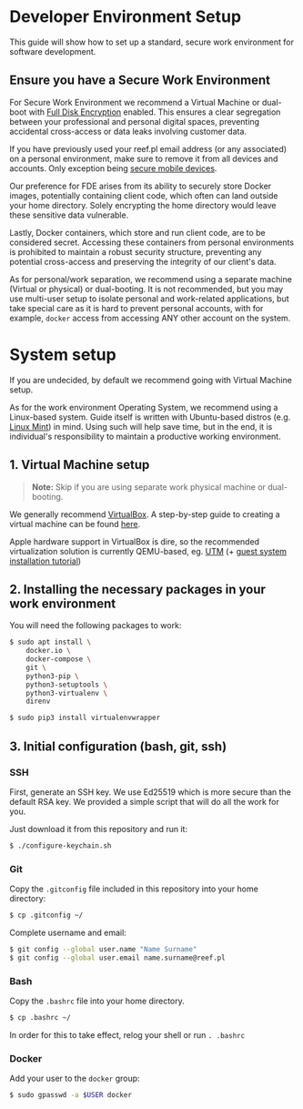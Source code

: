 # Developer Environment Setup

This guide will show how to set up a standard, secure work environment for software development.

## Ensure you have a Secure Work Environment

For Secure Work Environment we recommend a Virtual Machine or dual-boot with [Full Disk Encryption](Storage_Encryption.md#full-disk-encryption) enabled.
This ensures a clear segregation between your professional and personal digital spaces, preventing accidental cross-access or data leaks involving customer data.

If you have previously used your reef.pl email address (or any associated) on a personal environment, make sure to remove it from all devices and accounts.
Only exception being [secure mobile devices](../README.md#storage-encryption-and-secure-work-environment).

Our preference for FDE arises from its ability to securely store Docker images, potentially containing client code, which often can land outside your home directory.
Solely encrypting the home directory would leave these sensitive data vulnerable.

Lastly, Docker containers, which store and run client code, are to be considered secret.
Accessing these containers from personal environments is prohibited to maintain a robust security structure, preventing any potential cross-access and preserving the integrity of our client's data.

As for personal/work separation, we recommend using a separate machine (Virtual or physical) or dual-booting.
It is not recommended, but you may use multi-user setup to isolate personal and work-related applications, but take special care as it is hard to prevent personal accounts, with for example, `docker` access from accessing ANY other account on the system.

# System setup

If you are undecided, by default we recommend going with Virtual Machine setup.

As for the work environment Operating System, we recommend using a Linux-based system.
Guide itself is written with Ubuntu-based distros (e.g. [Linux Mint](https://www.linuxmint.com/download.php)) in mind.
Using such will help save time, but in the end, it is individual's responsibility to maintain a productive working environment.

## 1. Virtual Machine setup

> **Note:** Skip if you are using separate work physical machine or dual-booting.

We generally recommend [VirtualBox](https://www.virtualbox.org/).
A step-by-step guide to creating a virtual machine can be found [here](docs/VirtualBox.md).

Apple hardware support in VirtualBox is dire, so the recommended virtualization solution is currently QEMU-based, eg.
[UTM](https://getutm.app/) (+ [guest system installation tutorial](https://www.youtube.com/watch?v=O19mv1pe76M))

## 2. Installing the necessary packages in your work environment

You will need the following packages to work:

```bash
$ sudo apt install \
	docker.io \
	docker-compose \
	git \
	python3-pip \
	python3-setuptools \
	python3-virtualenv \
	direnv
```

```bash
$ sudo pip3 install virtualenvwrapper
```

## 3. Initial configuration (bash, git, ssh)

### SSH

First, generate an SSH key.
We use Ed25519 which is more secure than the default RSA key.
We provided a simple script that will do all the work for you.

Just download it from this repository and run it:

```bash
$ ./configure-keychain.sh
```

### Git

Copy the `.gitconfig` file included in this repository into your home directory:

```bash
$ cp .gitconfig ~/
```

Complete username and email:

```bash
$ git config --global user.name "Name Surname"
$ git config --global user.email name.surname@reef.pl
```

### Bash

Copy the `.bashrc` file into your home directory.

```bash
$ cp .bashrc ~/
```

In order for this to take effect, relog your shell or run `. .bashrc`

### Docker

Add your user to the `docker` group:

```bash
$ sudo gpasswd -a $USER docker
```
